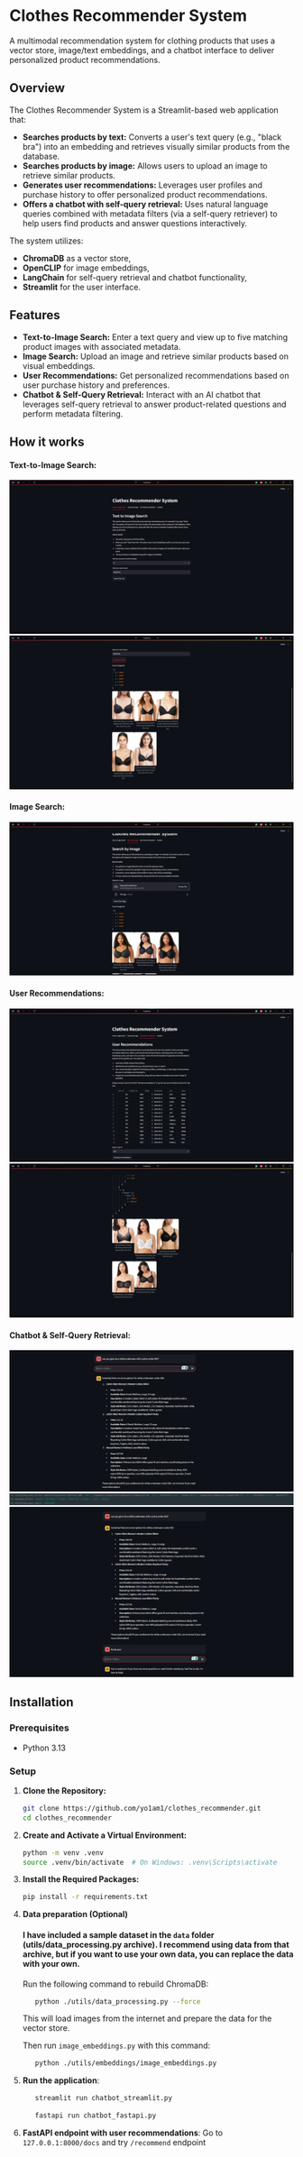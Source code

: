 # Clothes Recommender System

A multimodal recommendation system for clothing products that uses a vector store, image/text embeddings, and a chatbot interface to deliver personalized product recommendations.

## Overview

The Clothes Recommender System is a Streamlit-based web application that:
- **Searches products by text:** Converts a user's text query (e.g., "black bra") into an embedding and retrieves visually similar products from the database.
- **Searches products by image:** Allows users to upload an image to retrieve similar products.
- **Generates user recommendations:** Leverages user profiles and purchase history to offer personalized product recommendations.
- **Offers a chatbot with self-query retrieval:** Uses natural language queries combined with metadata filters (via a self-query retriever) to help users find products and answer questions interactively.

The system utilizes:
- **ChromaDB** as a vector store,
- **OpenCLIP** for image embeddings,
- **LangChain** for self-query retrieval and chatbot functionality,
- **Streamlit** for the user interface.

## Features

- **Text-to-Image Search:** Enter a text query and view up to five matching product images with associated metadata.
- **Image Search:** Upload an image and retrieve similar products based on visual embeddings.
- **User Recommendations:** Get personalized recommendations based on user purchase history and preferences.
- **Chatbot & Self-Query Retrieval:** Interact with an AI chatbot that leverages self-query retrieval to answer product-related questions and perform metadata filtering.

## How it works

#### **Text-to-Image Search:**
![img.png](data/images_readme/img.png)
![img_1.png](data/images_readme/img_1.png)
#### **Image Search:**
![img_2.png](data/images_readme/img_2.png)
#### **User Recommendations:**
![img_3.png](data/images_readme/img_3.png)
![img_4.png](data/images_readme/img_4.png)
#### **Chatbot & Self-Query Retrieval:**
![img_5.png](data/images_readme/img_5.png)
![img_8.png](data/images_readme/img_8.png)
![img.png](data/images_readme/img_6.png)
## Installation

### Prerequisites

- Python 3.13

### Setup

1. **Clone the Repository:**

   ```bash
   git clone https://github.com/yo1am1/clothes_recommender.git
   cd clothes_recommender
   ```
   
2. **Create and Activate a Virtual Environment:** 

    ```bash
    python -m venv .venv
    source .venv/bin/activate  # On Windows: .venv\Scripts\activate
    ```
   
3. **Install the Required Packages:**

    ```bash
    pip install -r requirements.txt
    ```

4. **Data preparation (Optional)**
   #### I have included a sample dataset in the `data` folder (utils/data_processing.py archive). I recommend using data from that archive, but if you want to use your own data, you can replace the data with your own.
   Run the following command to rebuild ChromaDB:
   ```bash
      python ./utils/data_processing.py --force
   ```
    
   This will load images from the internet and prepare the data for the vector store.
   
   Then run `image_embeddings.py` with this command:
      ```bash
         python ./utils/embeddings/image_embeddings.py
      ```

5. **Run the application**:   
   ```bash
      streamlit run chatbot_streamlit.py
   ```
   ```bash
      fastapi run chatbot_fastapi.py
   ```
6. **FastAPI endpoint with user recommendations**:
   Go to `127.0.0.1:8000/docs` and try `/recommend` endpoint
